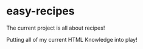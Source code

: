 # easy-recipes

The current project is all about recipes!

Putting all of my current HTML Knowledge into play!